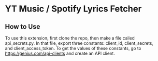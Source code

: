 # YT Music / Spotify Lyrics Fetcher
## How to Use
To use this extension, first clone the repo, then make a file called api_secrets.py. In that file, export three constants: client_id, client_secrets, and client_access_token. To get the values of these constants, go to https://genius.com/api-clients and create an API client.
